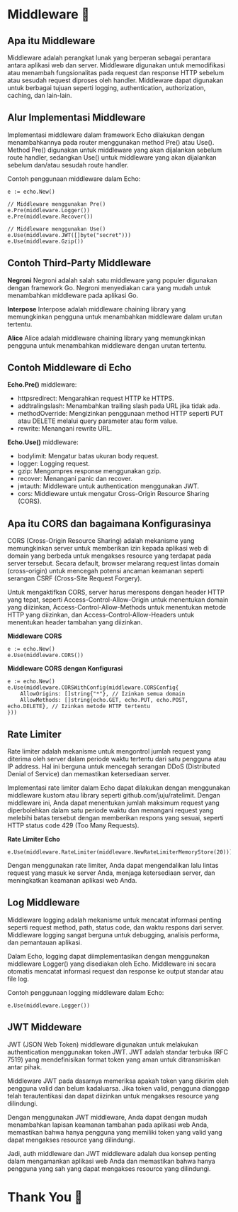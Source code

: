 # Middleware :rocket:

## Apa itu Middleware

Middleware adalah perangkat lunak yang berperan sebagai perantara antara aplikasi web dan server. Middleware digunakan untuk memodifikasi atau menambah fungsionalitas pada request dan response HTTP sebelum atau sesudah request diproses oleh handler. Middleware dapat digunakan untuk berbagai tujuan seperti logging, authentication, authorization, caching, dan lain-lain.

## Alur Implementasi Middleware

Implementasi middleware dalam framework Echo dilakukan dengan menambahkannya pada router menggunakan method Pre() atau Use(). Method Pre() digunakan untuk middleware yang akan dijalankan sebelum route handler, sedangkan Use() untuk middleware yang akan dijalankan sebelum dan/atau sesudah route handler.

Contoh penggunaan middleware dalam Echo:

```
e := echo.New()

// Middleware menggunakan Pre()
e.Pre(middleware.Logger())
e.Pre(middleware.Recover())

// Middleware menggunakan Use()
e.Use(middleware.JWT([]byte("secret")))
e.Use(middleware.Gzip())
```

## Contoh Third-Party Middleware

**Negroni**
Negroni adalah salah satu middleware yang populer digunakan dengan framework Go. Negroni menyediakan cara yang mudah untuk menambahkan middleware pada aplikasi Go.

**Interpose**
Interpose adalah middleware chaining library yang memungkinkan pengguna untuk menambahkan middleware dalam urutan tertentu.

**Alice**
Alice adalah middleware chaining library yang memungkinkan pengguna untuk menambahkan middleware dengan urutan tertentu.

## Contoh Middleware di Echo

**Echo.Pre()** middleware:

- httpsredirect: Mengarahkan request HTTP ke HTTPS.
- addtralingslash: Menambahkan trailing slash pada URL jika tidak ada.
- methodOverride: Mengizinkan penggunaan method HTTP seperti PUT atau DELETE melalui query parameter atau form value.
- rewrite: Menangani rewrite URL.

**Echo.Use()** middleware:

- bodylimit: Mengatur batas ukuran body request.
- logger: Logging request.
- gzip: Mengompres response menggunakan gzip.
- recover: Menangani panic dan recover.
- jwtauth: Middleware untuk authentication menggunakan JWT.
- cors: Middleware untuk mengatur Cross-Origin Resource Sharing (CORS).

## Apa itu CORS dan bagaimana Konfigurasinya

CORS (Cross-Origin Resource Sharing) adalah mekanisme yang memungkinkan server untuk memberikan izin kepada aplikasi web di domain yang berbeda untuk mengakses resource yang terdapat pada server tersebut. Secara default, browser melarang request lintas domain (cross-origin) untuk mencegah potensi ancaman keamanan seperti serangan CSRF (Cross-Site Request Forgery).

Untuk mengaktifkan CORS, server harus merespons dengan header HTTP yang tepat, seperti Access-Control-Allow-Origin untuk menentukan domain yang diizinkan, Access-Control-Allow-Methods untuk menentukan metode HTTP yang diizinkan, dan Access-Control-Allow-Headers untuk menentukan header tambahan yang diizinkan.

**Middleware CORS**

```
e := echo.New()
e.Use(middleware.CORS())
```

**Middleware CORS dengan Konfigurasi**

```
e := echo.New()
e.Use(middleware.CORSWithConfig(middleware.CORSConfig{
    AllowOrigins: []string{"*"}, // Izinkan semua domain
    AllowMethods: []string{echo.GET, echo.PUT, echo.POST, echo.DELETE}, // Izinkan metode HTTP tertentu
}))

```

## Rate Limiter

Rate limiter adalah mekanisme untuk mengontrol jumlah request yang diterima oleh server dalam periode waktu tertentu dari satu pengguna atau IP address. Hal ini berguna untuk mencegah serangan DDoS (Distributed Denial of Service) dan memastikan ketersediaan server.

Implementasi rate limiter dalam Echo dapat dilakukan dengan menggunakan middleware kustom atau library seperti github.com/juju/ratelimit. Dengan middleware ini, Anda dapat menentukan jumlah maksimum request yang diperbolehkan dalam satu periode waktu dan menangani request yang melebihi batas tersebut dengan memberikan respons yang sesuai, seperti HTTP status code 429 (Too Many Requests).

**Rate Limiter Echo**

```
e.Use(middleware.RateLimiter(middleware.NewRateLimiterMemoryStore(20)))
```

Dengan menggunakan rate limiter, Anda dapat mengendalikan lalu lintas request yang masuk ke server Anda, menjaga ketersediaan server, dan meningkatkan keamanan aplikasi web Anda.

## Log Middleware

Middleware logging adalah mekanisme untuk mencatat informasi penting seperti request method, path, status code, dan waktu respons dari server. Middleware logging sangat berguna untuk debugging, analisis performa, dan pemantauan aplikasi.

Dalam Echo, logging dapat diimplementasikan dengan menggunakan middleware Logger() yang disediakan oleh Echo. Middleware ini secara otomatis mencatat informasi request dan response ke output standar atau file log.

Contoh penggunaan logging middleware dalam Echo:

```
e.Use(middleware.Logger())
```

## JWT Middeware

JWT (JSON Web Token) middleware digunakan untuk melakukan authentication menggunakan token JWT. JWT adalah standar terbuka (RFC 7519) yang mendefinisikan format token yang aman untuk ditransmisikan antar pihak.

Middleware JWT pada dasarnya memeriksa apakah token yang dikirim oleh pengguna valid dan belum kadaluarsa. Jika token valid, pengguna dianggap telah terautentikasi dan dapat diizinkan untuk mengakses resource yang dilindungi.

Dengan menggunakan JWT middleware, Anda dapat dengan mudah menambahkan lapisan keamanan tambahan pada aplikasi web Anda, memastikan bahwa hanya pengguna yang memiliki token yang valid yang dapat mengakses resource yang dilindungi.

Jadi, auth middleware dan JWT middleware adalah dua konsep penting dalam mengamankan aplikasi web Anda dan memastikan bahwa hanya pengguna yang sah yang dapat mengakses resource yang dilindungi.

# Thank You :star2:
